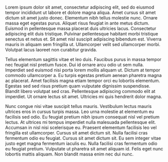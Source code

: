 Lorem ipsum dolor sit amet, consectetur adipiscing elit, sed do eiusmod tempor incididunt ut labore et dolore magna aliqua. Amet cursus sit amet dictum sit amet justo donec. Elementum nibh tellus molestie nunc. Ornare massa eget egestas purus. Aliquet risus feugiat in ante metus dictum. Euismod in pellentesque massa placerat duis ultricies lacus. Consectetur adipiscing elit duis tristique. Pulvinar pellentesque habitant morbi tristique senectus et netus et. Sit amet nisl suscipit adipiscing bibendum est. Viverra mauris in aliquam sem fringilla ut. Ullamcorper velit sed ullamcorper morbi. Volutpat lacus laoreet non curabitur gravida.

Tellus elementum sagittis vitae et leo duis. Faucibus purus in massa tempor nec feugiat nisl pretium fusce. Dui id ornare arcu odio ut sem nulla. Imperdiet sed euismod nisi porta lorem mollis aliquam ut. Dictum at tempor commodo ullamcorper a. Eu turpis egestas pretium aenean pharetra magna ac placerat. Amet facilisis magna etiam tempor orci eu lobortis elementum. Egestas sed sed risus pretium quam vulputate dignissim suspendisse. Blandit libero volutpat sed cras. Pellentesque adipiscing commodo elit at imperdiet. Ut ornare lectus sit amet. Ultricies mi quis hendrerit dolor magna.

Nunc congue nisi vitae suscipit tellus mauris. Vestibulum lectus mauris ultrices eros in cursus turpis massa. Leo urna molestie at elementum eu facilisis sed odio. Eu feugiat pretium nibh ipsum consequat nisl vel pretium lectus. At ultrices mi tempus imperdiet nulla malesuada pellentesque elit. Accumsan in nisl nisi scelerisque eu. Praesent elementum facilisis leo vel fringilla est ullamcorper. Cursus sit amet dictum sit. Nulla facilisi cras fermentum odio eu feugiat. Cursus sit amet dictum sit. Eu sem integer vitae justo eget magna fermentum iaculis eu. Nulla facilisi cras fermentum odio eu feugiat pretium. Vulputate ut pharetra sit amet aliquam id. Felis eget nunc lobortis mattis aliquam. Non blandit massa enim nec dui nunc.
